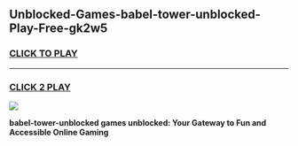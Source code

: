 
## Unblocked-Games-babel-tower-unblocked-Play-Free-gk2w5
<h3>
<a href="https://premium76.site?title=babel-tower-unblocked&ref=19M">CLICK TO PLAY</a></h3>
<hr>

<h3>
<a href="https://premium76.site?title=babel-tower-unblocked&ref=19M">CLICK 2 PLAY</a>
  
</h3>

<a href="https://premium76.site?title=babel-tower-unblocked&ref=19M"><img src="https://clearcache.store/games.png"></a>


**babel-tower-unblocked games unblocked: Your Gateway to Fun and Accessible Online Gaming**
